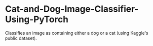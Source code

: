 # Cat-and-Dog-Image-Classifier-Using-PyTorch
Classifies an image as containing either a dog or a cat (using Kaggle's public dataset).
